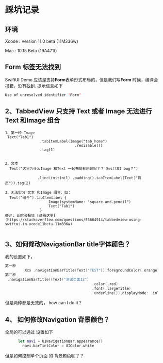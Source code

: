 # 踩坑记录

## 环境

Xcode : Version 11.0 beta (11M336w)

Mac : 10.15 Beta (19A471t)

 

## Form 标签无法找到

 SwiftUI Demo 应该是支持**Form**表单形式布局的，但是我们写**Form** 时候，编译会报错，没有找到.
提示信息如下

``` Swift
Use of unresolved identifier 'Form'
```

## 2、TabbedView 只支持 Text 或者 Image 无法进行 Text 和Image 组合

``` SWiftUI 
1、第一种 Image
 Text("Tab1")
                .tabItemLabel(Image("tab_home")
                                .resizable())
                .tag(1)


2、文本
  Text("这里为什么Image 和Text 一起布局有问题呢？？ SwiftUI bug？")
               
               .lineLimit(nil) .padding().tabItemLabel(Text("首页")).tag(2)

3、无法实习 文本 和Image 组合，如：
  Text("组合").tabItemLabel {
                    Image(systemName: "square.and.pencil")
                    Text("Tab1")
                }
备注: 此时会报错 [请看这里](https://stackoverflow.com/questions/56604914/tabbedview-using-swiftui-in-xcode11beta-11m336w)


```

## 3、如何修改NavigationBar title字体颜色？

我的设置如下，
``` Swift 
第一种
         Xxx .navigationBarTitle(Text("TEST")).foregroundColor(.orange)
第二种
 .navigationBarTitle((Text("测试页面12")
                                        .color(.red)
                                        .font(.largeTitle)
                                        .underline()),displayMode: .inline)

```
但是两种都是无效的， how can I do it？

## 4、 如何修改Navigation 背景颜色？

全局的可以通过 设置如下
``` Swift
      let navi = UINavigationBar.appearance()
        navi.barTintColor = UIColor.white

```

但是如何控制单个页面 的 背景颜色呢？？


